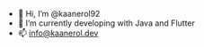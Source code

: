 - 👋 Hi, I’m @kaanerol92
- 🌱 I’m currently developing with Java and Flutter
- 📫 info@kaanerol.dev

<!---
kaanerol92/kaanerol92 is a ✨ special ✨ repository because its `README.md` (this file) appears on your GitHub profile.
You can click the Preview link to take a look at your changes.
--->
